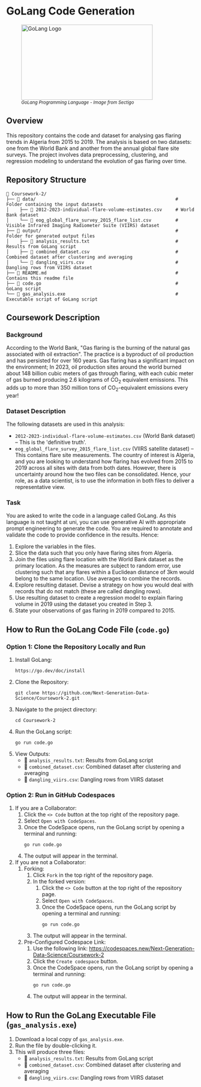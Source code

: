 # GoLang Code Generation

<figure>
  <img src="https://www.sectigo.com/uploads/images/_950xAUTO_fit_center-center_none/golang-large.png" width="350" height="200" alt="GoLang Logo">
  <figcaption><small><i>GoLang Programming Language - Image from Sectigo</i></small></figcaption>
</figure>

## Overview
This repository contains the code and dataset for analysing gas flaring trends in Algeria from 2015 to 2019. The analysis is based on two datasets: one from the World Bank and another from the annual global flare site surveys. The project involves data preprocessing, clustering, and regression modeling to understand the evolution of gas flaring over time.

## Repository Structure
```
📁 Coursework-2/  
├── 📁 data/                                                    # Folder containing the input datasets  
│    ├── 📄 2012-2023-individual-flare-volume-estimates.csv     # World Bank dataset
│    └── 📄 eog_global_flare_survey_2015_flare_list.csv         # Visible Infrared Imaging Radiometer Suite (VIIRS) dataset
├── 📁 output/                                                  # Folder for generated output files  
│    ├── 📄 analysis_results.txt                                # Results from GoLang script  
│    ├── 📄 combined_dataset.csv                                # Combined dataset after clustering and averaging  
│    └── 📄 dangling_viirs.csv                                  # Dangling rows from VIIRS dataset  
├── 📄 README.md                                                # Contains this readme file  
├── 📄 code.go                                                  # GoLang script  
└── 📄 gas_analysis.exe                                         # Executable script of GoLang script  
```

## Coursework Description

### Background
According to the World Bank, "Gas flaring is the burning of the natural gas associated with oil extraction". The practice is a byproduct of oil production and has persisted for over 160 years. Gas flaring has a significant impact on the environment; In 2023, oil production sites around the world burned about 148 billion cubic meters of gas through flaring, with each cubic meter of gas burned producing 2.6 kilograms of CO<sub>2</sub> equivalent emissions. This adds up to more than 350 million tons of CO<sub>2</sub>-equivalent emissions every year!

### Dataset Description
The following datasets are used in this analysis:
  - `2012-2023-individual-flare-volume-estimates.csv` (World Bank dataset) – This is the 'definitive truth'.
  - `eog_global_flare_survey_2015_flare_list.csv` (VIIRS satellite dataset) – This contains flare site measurements.
The country of interest is Algeria, and you are looking to understand how flaring has evolved from 2015 to 2019 across all sites with data from both dates. However, there is uncertainty around how the two files can be consolidated. Hence, your role, as a data scientist, is to use the information in both files to deliver a representative view.

### Task
You are asked to write the code in a language called GoLang. As this language is not taught at uni, you can use generative AI with appropriate prompt engineering to generate the code. You are required to annotate and validate the code to provide confidence in the results. Hence:
  1. Explore the variables in the files.
  2. Slice the data such that you only have flaring sites from Algeria.
  3. Join the files using flare location with the World Bank dataset as the primary location. As the measures are subject to random error, use clustering such that any flares within a Euclidean distance of 3km would belong to the same location. Use averages to combine the records.
  4. Explore resulting dataset. Devise a strategy on how you would deal with records that do not match (these are called dangling rows).
  5. Use resulting dataset to create a regression model to explain flaring volume in 2019 using the dataset you created in Step 3.
  6. State your observations of gas flaring in 2019 compared to 2015.

## How to Run the GoLang Code File (`code.go`)

### Option 1: Clone the Repository Locally and Run
1. Install GoLang:  
   ```
   https://go.dev/doc/install
   ```
2. Clone the Repository:
   ```
   git clone https://github.com/Next-Generation-Data-Science/Coursework-2.git
   ```
3. Navigate to the project directory:
   ```
   cd Coursework-2
   ```
4. Run the GoLang script:
   ```
   go run code.go
   ```
5. View Outputs:
     - 📄 `analysis_results.txt`: Results from GoLang script
     - 📄 `combined_dataset.csv`: Combined dataset after clustering and averaging
     - 📄 `dangling_viirs.csv`: Dangling rows from VIIRS dataset

### Option 2: Run in GitHub Codespaces
1. If you are a Collaborator:
    1. Click the `<> Code` button at the top right of the repository page.
    2. Select `Open with CodeSpaces`.
    3. Once the CodeSpace opens, run the GoLang script by opening a terminal and running:
       ```
       go run code.go
       ```
    4. The output will appear in the terminal.
2. If you are not a Collaborator:
    1. Forking:
        1. Click `Fork` in the top right of the repository page.
        2. In the forked version:
            1. Click the `<> Code` button at the top right of the repository page.
            2. Select `Open with CodeSpaces`.
            3. Once the CodeSpace opens, run the GoLang script by opening a terminal and running:
               ```
               go run code.go
               ```
        3. The output will appear in the terminal.
    2. Pre-Configured Codespace Link:
        1. Use the following link: https://codespaces.new/Next-Generation-Data-Science/Coursework-2
        2. Click the `Create codespace` button.
        3. Once the CodeSpace opens, run the GoLang script by opening a terminal and running:
           ```
           go run code.go
           ```
        4. The output will appear in the terminal.

## How to Run the GoLang Executable File (`gas_analysis.exe`)
1. Download a local copy of `gas_analysis.exe`.
2. Run the file by double-clicking it.
3. This will produce three files:
    - 📄 `analysis_results.txt`: Results from GoLang script
    - 📄 `combined_dataset.csv`: Combined dataset after clustering and averaging
    - 📄 `dangling_viirs.csv`: Dangling rows from VIIRS dataset
